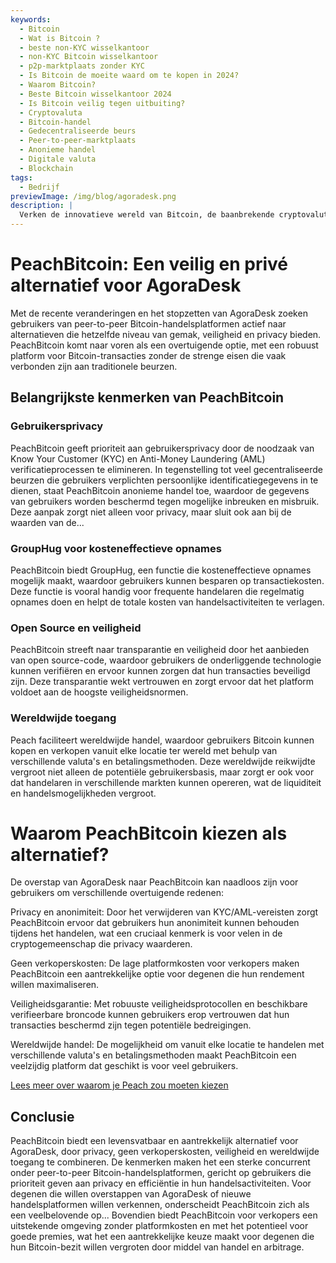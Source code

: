 ```yaml
---
keywords:
  - Bitcoin
  - Wat is Bitcoin ?
  - beste non-KYC wisselkantoor
  - non-KYC Bitcoin wisselkantoor
  - p2p-marktplaats zonder KYC
  - Is Bitcoin de moeite waard om te kopen in 2024?
  - Waarom Bitcoin?
  - Beste Bitcoin wisselkantoor 2024
  - Is Bitcoin veilig tegen uitbuiting?
  - Cryptovaluta
  - Bitcoin-handel
  - Gedecentraliseerde beurs
  - Peer-to-peer-marktplaats
  - Anonieme handel
  - Digitale valuta
  - Blockchain
tags:
  - Bedrijf
previewImage: /img/blog/agoradesk.png
description: |
  Verken de innovatieve wereld van Bitcoin, de baanbrekende cryptovaluta die veilige, gedecentraliseerde transacties mogelijk maakt via een wereldwijd netwerk. Leer over de beste non-KYC Bitcoin-wisselkantoren, peer-to-peer-handelsmarkten en de voordelen van anonieme Bitcoin-transacties. Ontdek waarom Bitcoin een waardevolle investering blijft in 2024 en hoe het veiligheid biedt tegen uitbuiting.
---
```


# PeachBitcoin: Een veilig en privé alternatief voor AgoraDesk

Met de recente veranderingen en het stopzetten van AgoraDesk zoeken gebruikers van peer-to-peer Bitcoin-handelsplatformen actief naar alternatieven die hetzelfde niveau van gemak, veiligheid en privacy bieden. PeachBitcoin komt naar voren als een overtuigende optie, met een robuust platform voor Bitcoin-transacties zonder de strenge eisen die vaak verbonden zijn aan traditionele beurzen.

## Belangrijkste kenmerken van PeachBitcoin

### Gebruikersprivacy

PeachBitcoin geeft prioriteit aan gebruikersprivacy door de noodzaak van Know Your Customer (KYC) en Anti-Money Laundering (AML) verificatieprocessen te elimineren. In tegenstelling tot veel gecentraliseerde beurzen die gebruikers verplichten persoonlijke identificatiegegevens in te dienen, staat PeachBitcoin anonieme handel toe, waardoor de gegevens van gebruikers worden beschermd tegen mogelijke inbreuken en misbruik. Deze aanpak zorgt niet alleen voor privacy, maar sluit ook aan bij de waarden van de...

### GroupHug voor kosteneffectieve opnames

PeachBitcoin biedt GroupHug, een functie die kosteneffectieve opnames mogelijk maakt, waardoor gebruikers kunnen besparen op transactiekosten. Deze functie is vooral handig voor frequente handelaren die regelmatig opnames doen en helpt de totale kosten van handelsactiviteiten te verlagen.

### Open Source en veiligheid

PeachBitcoin streeft naar transparantie en veiligheid door het aanbieden van open source-code, waardoor gebruikers de onderliggende technologie kunnen verifiëren en ervoor kunnen zorgen dat hun transacties beveiligd zijn. Deze transparantie wekt vertrouwen en zorgt ervoor dat het platform voldoet aan de hoogste veiligheidsnormen.

### Wereldwijde toegang

Peach faciliteert wereldwijde handel, waardoor gebruikers Bitcoin kunnen kopen en verkopen vanuit elke locatie ter wereld met behulp van verschillende valuta's en betalingsmethoden. Deze wereldwijde reikwijdte vergroot niet alleen de potentiële gebruikersbasis, maar zorgt er ook voor dat handelaren in verschillende markten kunnen opereren, wat de liquiditeit en handelsmogelijkheden vergroot.

# Waarom PeachBitcoin kiezen als alternatief?

De overstap van AgoraDesk naar PeachBitcoin kan naadloos zijn voor gebruikers om verschillende overtuigende redenen:

Privacy en anonimiteit: Door het verwijderen van KYC/AML-vereisten zorgt PeachBitcoin ervoor dat gebruikers hun anonimiteit kunnen behouden tijdens het handelen, wat een cruciaal kenmerk is voor velen in de cryptogemeenschap die privacy waarderen.

Geen verkoperskosten: De lage platformkosten voor verkopers maken PeachBitcoin een aantrekkelijke optie voor degenen die hun rendement willen maximaliseren.

Veiligheidsgarantie: Met robuuste veiligheidsprotocollen en beschikbare verifieerbare broncode kunnen gebruikers erop vertrouwen dat hun transacties beschermd zijn tegen potentiële bedreigingen.

Wereldwijde handel: De mogelijkheid om vanuit elke locatie te handelen met verschillende valuta's en betalingsmethoden maakt PeachBitcoin een veelzijdig platform dat geschikt is voor veel gebruikers.

[Lees meer over waarom je Peach zou moeten kiezen](https://peachbitcoin.com/blog/Why-Choose-Peach/)

## Conclusie

PeachBitcoin biedt een levensvatbaar en aantrekkelijk alternatief voor AgoraDesk, door privacy, geen verkoperskosten, veiligheid en wereldwijde toegang te combineren. De kenmerken maken het een sterke concurrent onder peer-to-peer Bitcoin-handelsplatformen, gericht op gebruikers die prioriteit geven aan privacy en efficiëntie in hun handelsactiviteiten. Voor degenen die willen overstappen van AgoraDesk of nieuwe handelsplatformen willen verkennen, onderscheidt PeachBitcoin zich als een veelbelovende op...
Bovendien biedt PeachBitcoin voor verkopers een uitstekende omgeving zonder platformkosten en met het potentieel voor goede premies, wat het een aantrekkelijke keuze maakt voor degenen die hun Bitcoin-bezit willen vergroten door middel van handel en arbitrage.
